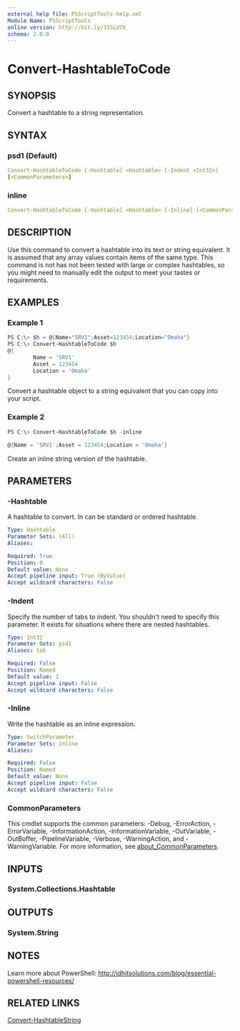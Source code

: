```yaml
---
external help file: PSScriptTools-help.xml
Module Name: PSScriptTools
online version: http://bit.ly/31SLU7X
schema: 2.0.0
---
```


# Convert-HashtableToCode

## SYNOPSIS

Convert a hashtable to a string representation.

## SYNTAX

### psd1 (Default)

```yaml
Convert-HashtableToCode [-Hashtable] <Hashtable> [-Indent <Int32>]
[<CommonParameters>]
```

### inline

```yaml
Convert-HashtableToCode [-Hashtable] <Hashtable> [-Inline] [<CommonParameters>]
```

## DESCRIPTION

Use this command to convert a hashtable into its text or string equivalent. It is assumed that any array values contain items of the same type. This command is not has not been tested with large or complex hashtables, so you might need to manually edit the output to meet your tastes or requirements.

## EXAMPLES

### Example 1

```powershell
PS C:\> $h = @{Name="SRV1";Asset=123454;Location="Omaha"}
PS C:\> Convert-HashtableToCode $h
@{
        Name = 'SRV1'
        Asset = 123454
        Location = 'Omaha'
}
```

Convert a hashtable object to a string equivalent that you can copy into your script.

### Example 2

```powershell
PS C:\> Convert-HashtableToCode $h -inline

@{Name = 'SRV1';Asset = 123454;Location = 'Omaha'}
```

Create an inline string version of the hashtable.

## PARAMETERS

### -Hashtable

A hashtable to convert. In can be standard or ordered hashtable.

```yaml
Type: Hashtable
Parameter Sets: (All)
Aliases:

Required: True
Position: 0
Default value: None
Accept pipeline input: True (ByValue)
Accept wildcard characters: False
```

### -Indent

Specify the number of tabs to indent. You shouldn't need to specify this parameter. It exists for situations where there are nested hashtables.

```yaml
Type: Int32
Parameter Sets: psd1
Aliases: tab

Required: False
Position: Named
Default value: 1
Accept pipeline input: False
Accept wildcard characters: False
```

### -Inline

Write the hashtable as an inline expression.

```yaml
Type: SwitchParameter
Parameter Sets: inline
Aliases:

Required: False
Position: Named
Default value: None
Accept pipeline input: False
Accept wildcard characters: False
```

### CommonParameters

This cmdlet supports the common parameters: -Debug, -ErrorAction, -ErrorVariable, -InformationAction, -InformationVariable, -OutVariable, -OutBuffer, -PipelineVariable, -Verbose, -WarningAction, and -WarningVariable. For more information, see [about_CommonParameters](http://go.microsoft.com/fwlink/?LinkID=113216).

## INPUTS

### System.Collections.Hashtable

## OUTPUTS

### System.String

## NOTES

Learn more about PowerShell: http://jdhitsolutions.com/blog/essential-powershell-resources/

## RELATED LINKS

[Convert-HashtableString](Convert-HashtableString.md)
